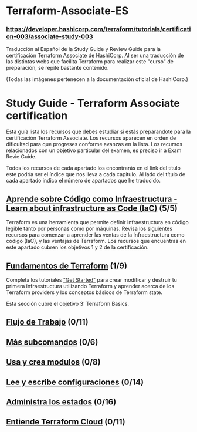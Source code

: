 # Terraform-Associate-ES  
### https://developer.hashicorp.com/terraform/tutorials/certification-003/associate-study-003
Traducción al Español de la Study Guide y Review Guide para la certificación Terraform Associate de HashiCorp.
Al ser una traducción de las distintas webs que facilita Terraform para realizar este "curso" de preparación, se repite bastante contenido. 

(Todas las imágenes pertenecen a la documentación oficial de HashiCorp.)

# Study Guide - Terraform Associate certification

Esta guía lista los recursos que debes estudiar si estás preparandote para la certificación Terraform Associate. Los recursos aparecen en orden de dificultad para que progreses conforme avanzas en la lista. Los recursos relacionados con un objetivo particular del examen, es preciso ir a Exam Revie Guide. 

Todos los recursos de cada apartado los encontrarás en el link del título este podría ser el índice que nos lleva a cada capítulo. Al lado del título de cada apartado indico el número de apartados que he traducido. 

## [Aprende sobre Código como Infraestructura - Learn about infrastructure as Code (IaC)](Learn_about_infrastructure_as_Code.md)  (5/5)
Terraform es una herramienta que permite definir infraestructura en código legible tanto por personas como por máquinas. Revisa los siguientes recursos para comenzar a aprender las ventas de la Infraestructura como código (IaC), y las ventajas de Terraform.
Los recursos que encuentras en este apartado cubren los objetivos 1 y 2 de la certificación. 

## [Fundamentos de Terraform](Review_Terraform_fundamentals.md) (1/9)
Completa los tutoriales ["Get Started"](https://developer.hashicorp.com/terraform/tutorials/aws-get-started) para crear modificar y destruir tu primera infraestructura utilizando Terraform y aprender acerca de los Terraform providers y los conceptos básicos de Terraform state.

Esta sección cubre el objetivo 3: Terraform Basics.

## [Flujo de Trabajo](.md) (0/11)

## [Más subcomandos](.md) (0/6)

## [Usa y crea modulos](.md) (0/8)

## [Lee y escribe configuraciones](.md) (0/14)

## [Administra los estados](.md) (0/16)

## [Entiende Terraform Cloud](.md) (0/11)

